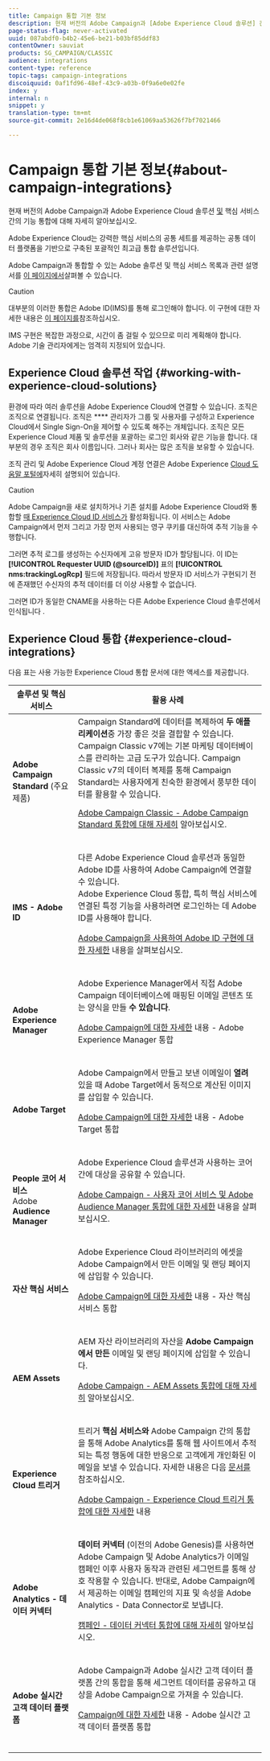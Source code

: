 ```yaml
---
title: Campaign 통합 기본 정보
description: 현재 버전의 Adobe Campaign과 [Adobe Experience Cloud 솔루션] 간의 기능 통합에 대해 자세히 알아보기
page-status-flag: never-activated
uuid: 087abdf0-b4b2-45e6-be21-b03bf85ddf83
contentOwner: sauviat
products: SG_CAMPAIGN/CLASSIC
audience: integrations
content-type: reference
topic-tags: campaign-integrations
discoiquuid: 0af1fd96-48ef-43c9-a03b-0f9a6e0e02fe
index: y
internal: n
snippet: y
translation-type: tm+mt
source-git-commit: 2e16d4de068f8cb1e61069aa53626f7bf7021466

---
```



# Campaign 통합 기본 정보{#about-campaign-integrations}

현재 버전의 Adobe Campaign과 Adobe Experience Cloud 솔루션 [및](https://marketing.adobe.com/resources/help/en_US/mcloud/marketing-cloud-integrations.html) 핵심 서비스 [](https://marketing.adobe.com/resources/help/en_US/mcloud/core-services-landing.html)간의 기능 통합에 대해 자세히 알아보십시오.

Adobe Experience Cloud는 강력한 핵심 서비스의 공통 세트를 제공하는 공통 데이터 플랫폼을 기반으로 구축된 포괄적인 최고급 통합 솔루션입니다.

Adobe Campaign과 통합할 수 있는 Adobe 솔루션 및 핵심 서비스 목록과 관련 설명서를 [이 페이지에서](#experience-cloud-integrations)살펴볼 수 있습니다.

>[!CAUTION]
>
>대부분의 이러한 통합은 Adobe ID(IMS)를 통해 로그인해야 합니다. 이 구현에 대한 자세한 내용은 [이 페이지를](../../integrations/using/about-adobe-id.md)참조하십시오.
>
>IMS 구현은 복잡한 과정으로, 시간이 좀 걸릴 수 있으므로 미리 계획해야 합니다. Adobe 기술 관리자에게는 엄격히 지정되어 있습니다.

## Experience Cloud 솔루션 작업 {#working-with-experience-cloud-solutions}

환경에 따라 여러 솔루션을 Adobe Experience Cloud에 연결할 수 있습니다. 조직은 조직으로 연결됩니다. 조직은 **** 관리자가 그룹 및 사용자를 구성하고 Experience Cloud에서 Single Sign-On을 제어할 수 있도록 해주는 개체입니다. 조직은 모든 Experience Cloud 제품 및 솔루션을 포괄하는 로그인 회사와 같은 기능을 합니다. 대부분의 경우 조직은 회사 이름입니다. 그러나 회사는 많은 조직을 보유할 수 있습니다.

조직 관리 및 Adobe Experience Cloud 계정 연결은 Adobe Experience [Cloud 도움말 포털에](https://marketing.adobe.com/resources/help/en_US/mcloud/organizations.html)자세히 설명되어 있습니다.

>[!CAUTION]
>
>Adobe Campaign을 새로 설치하거나 기존 설치를 Adobe Experience Cloud와 통합할 [때 Experience Cloud ID 서비스가](https://marketing.adobe.com/resources/help/en_US/mcvid/) 활성화됩니다. 이 서비스는 Adobe Campaign에서 먼저 그리고 가장 먼저 사용되는 영구 쿠키를 대신하여 추적 기능을 수행합니다.
>
>그러면 추적 로그를 생성하는 수신자에게 고유 방문자 ID가 할당됩니다. 이 ID는 **[!UICONTROL Requester UUID (@sourceID)]** 표의 **[!UICONTROL nms:trackingLogRcp]** 필드에 저장됩니다. 따라서 방문자 ID 서비스가 구현되기 전에 존재했던 수신자의 추적 데이터를 더 이상 사용할 수 없습니다.
>
>그러면 ID가 동일한 CNAME을 사용하는 다른 Adobe Experience Cloud 솔루션에서 인식됩니다 [](https://marketing.adobe.com/resources/help/en_US/mcvid/mcvid_cname.html).

## Experience Cloud 통합 {#experience-cloud-integrations}

다음 표는 사용 가능한 Experience Cloud 통합 문서에 대한 액세스를 제공합니다.

<table> 
 <thead> 
  <tr> 
   <th> 솔루션 및 핵심 서비스<br /> </th> 
   <th> 활용 사례<br /> </th> 
  </tr> 
 </thead> 
 <tbody> 
  <tr> 
   <td> <strong>Adobe Campaign Standard</strong> (주요 제품)<br /> </td> 
   <td> Campaign Standard에 데이터를 복제하여 <strong>두 애플리케이션</strong>중 가장 좋은 것을 결합할 수 있습니다. Campaign Classic v7에는 기본 마케팅 데이터베이스를 관리하는 고급 도구가 있습니다. Campaign Classic v7의 데이터 복제를 통해 Campaign Standard는 사용자에게 친숙한 환경에서 풍부한 데이터를 활용할 수 있습니다.<br /><p> <a href="../../integrations/using/acs-connector-principles-and-data-cycle.md">Adobe Campaign Classic - Adobe Campaign Standard 통합에 대해 자세히</a> 알아보십시오.</p><br /></td> 
  </tr> 
  <tr> 
   <td> <strong>IMS - Adobe ID</strong><br /> </td> 
   <td> 다른 Adobe Experience Cloud 솔루션과 동일한 Adobe ID를 사용하여 Adobe Campaign에 연결할 수 있습니다.<br /> Adobe Experience Cloud 통합, 특히 핵심 서비스에 연결된 특정 기능을 사용하려면 로그인하는 데 Adobe ID를 사용해야 합니다.<br /> <p><a href="../../integrations/using/about-adobe-id.md">Adobe Campaign을 사용하여 Adobe ID 구현에 대한 자세한</a> 내용을 살펴보십시오.</p><br /> </td> 
  </tr> 
  <tr> 
   <td> <strong>Adobe Experience Manager</strong><br /> </td> 
   <td> Adobe Experience Manager에서 직접 Adobe Campaign 데이터베이스에 매핑된 이메일 콘텐츠 또는 양식을 만들 <strong>수 있습니다</strong>.<br /> <p><a href="../../integrations/using/about-adobe-experience-manager.md">Adobe Campaign에 대한 자세한</a> 내용 - Adobe Experience Manager 통합</p><br /> </td> 
  </tr> 
  <tr> 
   <td> <strong>Adobe Target</strong><br /> </td> 
   <td> Adobe Campaign에서 만들고 보낸 이메일이 <strong>열려</strong> 있을 때 Adobe Target에서 동적으로 계산된 이미지를 삽입할 수 있습니다.<br /> <p><a href="../../integrations/using/integrating-with-adobe-target.md">Adobe Campaign에 대한 자세한</a> 내용 - Adobe Target 통합</p><br /> </td> 
  </tr> 
  <tr> 
   <td> <strong>People 코어 서비스</strong><br /> Adobe <strong>Audience Manager</strong><br /> </td> 
   <td> Adobe Experience Cloud 솔루션과 사용하는 코어 간에 대상을 공유할 수 있습니다.<br /> <p><a href="../../integrations/using/sharing-audiences-with-adobe-experience-cloud.md">Adobe Campaign - 사용자 코어 서비스 및 Adobe Audience Manager 통합에 대한 자세한</a> 내용을 살펴보십시오.</p><br /> </td> 
  </tr> 
  <tr> 
   <td> <strong>자산 핵심 서비스</strong><br /> </td> 
   <td> Adobe Experience Cloud 라이브러리의 에셋을 Adobe Campaign에서 만든 이메일 및 랜딩 페이지에 삽입할 수 있습니다.<br /> <p><a href="../../integrations/using/configuring-access-to-assets.md#integrating-with-experience-cloud-assets">Adobe Campaign에 대한 자세한</a> 내용 - 자산 핵심 서비스 통합</p><br /> </td> 
  </tr> 
  <tr> 
   <td> <strong>AEM Assets</strong><br /> </td> 
   <td> AEM 자산 라이브러리의 자산을 <strong>Adobe Campaign에서 만든</strong> 이메일 및 랜딩 페이지에 삽입할 수 있습니다.<br /> <p><a href="../../integrations/using/configuring-access-to-assets.md#integrating-with-aem-assets">Adobe Campaign - AEM Assets 통합에 대해 자세히</a> 알아보십시오.</p><br /> </td> 
  </tr> 
  <tr> 
   <td> <strong>Experience Cloud 트리거</strong><br /> </td> 
   <td> 트리거 <strong>핵심 서비스와</strong> Adobe Campaign 간의 통합을 통해 Adobe Analytics를 통해 웹 사이트에서 추적되는 특정 행동에 대한 반응으로 고객에게 개인화된 이메일을 보낼 수 있습니다. 자세한 내용은 다음 <a href="https://helpx.adobe.com/campaign/kb/triggers-and-campaign.html">문서를</a>참조하십시오.<br /> <p><a href="https://helpx.adobe.com/campaign/kb/triggers-and-campaign.html">Adobe Campaign - Experience Cloud 트리거 통합에 대한 자세한</a> 내용</p><br /> </td> 
  </tr> 
  <tr> 
   <td> <strong>Adobe Analytics - 데이터 커넥터</strong><br /> </td> 
   <td> <strong>데이터 커넥터</strong> (이전의 Adobe Genesis)를 사용하면 Adobe Campaign 및 Adobe Analytics가 이메일 캠페인 이후 사용자 동작과 관련된 세그먼트를 통해 상호 작용할 수 있습니다. 반대로, Adobe Campaign에서 제공하는 이메일 캠페인의 지표 및 속성을 Adobe Analytics - Data Connector로 보냅니다.<br /> <p><a href="../../platform/using/adobe-analytics-data-connector.md">캠페인 - 데이터 커넥터 통합에 대해 자세히</a> 알아보십시오.</p><br /> </td> 
  </tr> 
  <tr> 
   <td> <strong>Adobe 실시간 고객 데이터 플랫폼</strong><br /> </td> 
   <td> Adobe Campaign과 Adobe 실시간 고객 데이터 플랫폼 간의 통합을 통해 세그먼트 데이터를 공유하고 대상을 Adobe Campaign으로 가져올 수 있습니다.<br /> <p><a href="https://docs.adobe.com/content/help/en/experience-platform/rtcdp/destinations/destinations-cat/adobe-destinations/adobe-campaign-destination.html">Campaign에 대한 자세한</a> 내용 - Adobe 실시간 고객 데이터 플랫폼 통합</p><br /> </td> 
  </tr> 
 </tbody> 
</table>

